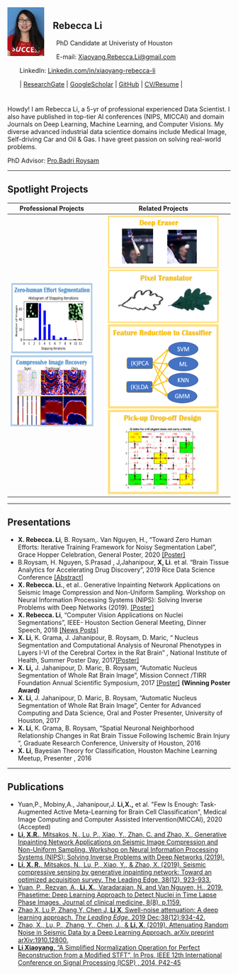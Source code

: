 <img style="float: left;" height="110"  src="./figures/Rebeccca li.jpg"> 

## &nbsp;&nbsp;&nbsp;&nbsp;Rebecca Li
&nbsp;&nbsp;&nbsp;&nbsp;&nbsp;&nbsp; PhD Candidate at Univeristy of Houston

&nbsp;&nbsp;&nbsp;&nbsp;&nbsp;&nbsp;  E-mail:   [ Xiaoyang.Rebecca.Li@gmail.com](Xiaoyang.Rebecca.Li@gmail.com)

&nbsp;&nbsp;&nbsp;&nbsp;&nbsp;&nbsp;  LinkedIn:  [Linkedin.com/in/xiaoyang-rebecca-li](https://www.linkedin.com/in/xiaoyang-rebecca-li/?locale=en_US)

&nbsp;&nbsp;&nbsp;&nbsp;&nbsp;&nbsp;  \|  [ ResearchGate](http://researchgate.net/profile/Xiaoyang_Li14) \| [GoogleScholar](https://scholar.google.com/citations?user=k7iInwsAAAAJ&hl=en&authuser=1) \|   [ GitHub](http://github.com/Xiaoyang-Rebecca )  \|  [ CV/Resume](https://drive.google.com/file/d/1GApBS2kuk6vfx0mnKjPG59URymvI3xze/view) \| 

#
Howdy! I am Rebecca Li,  a 5-yr of professional experienced Data Scientist. I also have published in top-tier AI conferences (NIPS, MICCAI) and domain Journals on Deep Learning, Machine Learning, and Computer Visions. My diverse advanced industrial data scientice domains include Medical Image, Self-driving Car and Oil & Gas. I have greet passion on solving real-world problems. 

PhD Advisor: [Pro.Badri Roysam](http://www.ee.uh.edu/faculty/roysam)

--------------
## Spotlight Projects

| Professional Projects | Related Projects |
| :-----:|:---:|
| [<img width="250" height="160" src="./figures/logo-Segmentation.png">](./subpage/seg.html)[<img width="250" height="160" src="./figures/logo-Seismic.png">](./subpage/seismic.html)| [<img width="250" height="120" src="./figures/logo-eraser.png">](./subpage/deepearaser.html) [<img width="250" height="120" src="./figures/logo-translator.png">](./subpage/pixeltranslator.html) [<img width="250" height="190"  src="./figures/logo-fselect.png">](./subpage/fselect.html) [<img width="250" height="190"  src="./figures/logo-pd.png">](./subpage/pd.html) |


--------------
## Presentations 

-	**X. Rebecca. Li**, B. Roysam,. Van Nguyen, H., “Toward Zero Human Efforts: Iterative Training Framework for Noisy Segmentation Label”, Grace Hopper Celebration, General Poster, 2020 [[Poster]](https://www.researchgate.net/publication/342663998_Toward_Zero_Human_Efforts_Iterative_Training_Framework_for_Noisy_Segmentation_Label "Grace Hopper Celebration Poster")
-	B.Roysam, H. Nguyen, S.Prasad , J,Jahanipour, **X, Li**.  et al. “Brain Tissue Analytics for Accelerating Drug Discovery”, 2019 Rice Data Science Conference [[Abstract]](https://2019datascienceconference.sched.com/speaker/xiaoyang_li.2019apwp)
-	 **X. Rebecca. Li.**, et al.. Generative Inpainting Network Applications on Seismic Image Compression and Non-Uniform Sampling. Workshop on Neural Information Processing Systems (NIPS): Solving Inverse Problems with Deep Networks (2019). [[Poster]](https://www.researchgate.net/publication/342393127_Generative_Inpainting_Network_Applications_On_Seismic_Image_Compression?_sg=NLR-jR1kH68IGpgbIZWBGn_b0EgQeDCJd4v2NqKtkUhztF4yumiDb8Q8pDBBCIoya02jgPwoxpJ7-0PgaAy4_kuyI4OJGvAcpIPhcKMX.1u4TvNJH7fYLPtz5wlzLw8faQN65sw0TkNcnhYTUnxyA2dneET2USKgvHbT3MBGyuNef8YMOYLMRuN_YYBv52w)
-	**X. Rebecca. Li**, “Computer Vision Applications on Nuclei Segmentations”, IEEE- Houston Section General Meeting, Dinner Speech, 2018 [[News Posts]](http://sites.ieee.org/houston/navigating-office-politics-michele-tesciuba/)
-	**X. Li**, K. Grama, J. Jahanipour, B. Roysam, D. Maric, “ Nucleus Segmentation and Computational Analysis of Neuronal Phenotypes in Layers I-VI of the Cerebral Cortex in the Rat Brain” , National Institute of Health, Summer Poster Day, 2017[[Poster]](https://www.researchgate.net/publication/342393076_Computational_Mapping_of_Rat_Brain_Cytoarchitectonics_using_Multiplex_Biomarker_Imaging_and_Quantitative_Analysis?_sg=NLR-jR1kH68IGpgbIZWBGn_b0EgQeDCJd4v2NqKtkUhztF4yumiDb8Q8pDBBCIoya02jgPwoxpJ7-0PgaAy4_kuyI4OJGvAcpIPhcKMX.1u4TvNJH7fYLPtz5wlzLw8faQN65sw0TkNcnhYTUnxyA2dneET2USKgvHbT3MBGyuNef8YMOYLMRuN_YYBv52w)
-	**X. Li,** J. Jahanipour, D. Maric, B. Roysam, “Automatic Nucleus Segmentation of Whole Rat Brain Image”, Mission Connect /TIRR Foundation Annual Scientific Symposium, 2017 [[Poster]](https://www.researchgate.net/publication/342393076_Computational_Mapping_of_Rat_Brain_Cytoarchitectonics_using_Multiplex_Biomarker_Imaging_and_Quantitative_Analysis?_sg=NLR-jR1kH68IGpgbIZWBGn_b0EgQeDCJd4v2NqKtkUhztF4yumiDb8Q8pDBBCIoya02jgPwoxpJ7-0PgaAy4_kuyI4OJGvAcpIPhcKMX.1u4TvNJH7fYLPtz5wlzLw8faQN65sw0TkNcnhYTUnxyA2dneET2USKgvHbT3MBGyuNef8YMOYLMRuN_YYBv52w) **(Winning Poster Award)**
-	**X. Li**, J. Jahanipour, D. Maric, B. Roysam, “Automatic Nucleus Segmentation of Whole Rat Brain Image”, Center for Advanced Computing and Data Science, Oral and Poster Presenter, University of Houston, 2017
-	**X. Li**, K. Grama, B. Roysam, “Spatial Neuronal Neighborhood Relationship Changes in Rat Brain Tissue Following Ischemic Brain Injury “, Graduate Research Conference, University of Houston, 2016
-	**X. Li**,  Bayesian Theory for Classification, Houston Machine Learning Meetup, Presenter , 2016

--------------
## Publications

-	Yuan,P., Mobiny,A., Jahanipour,J. **Li,X.,** et al. "Few Is Enough: Task-Augmented Active Meta-Learning for Brain Cell Classification", Medical Image Computing and Computer Assisted Intervention(MICCAI), 2020 (Accepted)
- [	**Li, X.R.**, Mitsakos, N., Lu, P., Xiao, Y., Zhan, C. and Zhao, X., Generative Inpainting Network Applications on Seismic Image Compression and Non-Uniform Sampling. Workshop on Neural Information Processing Systems (NIPS): Solving Inverse Problems with Deep Networks (2019). ](https://openreview.net/forum?id=Hyleh7hqUH)
-	[**Li, X. R.**, Mitsakos, N., Lu, P., Xiao, Y., & Zhao, X. (2019). Seismic compressive sensing by generative inpainting network: Toward an optimized acquisition survey. The Leading Edge, 38(12), 923-933.](https://library.seg.org/doi/pdf/10.1190/tle38120923.1?casa_token=Bvp7aMZRsGUAAAAA:GVP5gmW5ewKRrR78-zaNeFsP3ZLdAoWdqXKMdJn7aOO7xJwKk4mEUBHbDZqBRGV7BDZx1ZvbUnU)
-	[Yuan, P., Rezvan, A., **Li, X.**, Varadarajan, N. and Van Nguyen, H., 2019. Phasetime: Deep Learning Approach to Detect Nuclei in Time Lapse Phase Images. Journal of clinical medicine, 8(8), p.1159.](https://www.ncbi.nlm.nih.gov/pubmed/31382487)
-	[Zhao X, Lu P, Zhang Y, Chen J, **Li X**. Swell-noise attenuation: A deep learning approach. *The Leading Edge*. 2019 Dec;38(12):934-42. ](https://library.seg.org/doi/full/10.1190/tle38120934.1)
-	[Zhao, X., Lu, P., Zhang, Y., Chen, J., & **Li, X**. (2019). Attenuating Random Noise in Seismic Data by a Deep Learning Approach. arXiv preprint arXiv:1910.12800.](https://arxiv.org/abs/1910.12800)
-	[**Li Xiaoyang,** “A Simplified Normalization Operation for Perfect Reconstruction from a Modified STFT”, In Pros, IEEE 12th International Conference on Signal Processing (ICSP) , 2014, P42-45](https://ieeexplore.ieee.org/document/7014966)
